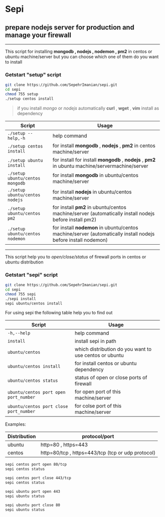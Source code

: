 # Sepi
## prepare nodejs server for production and manage your firewall

-----------------------------------------------
This script for installing **mongodb , nodejs , nodemon , pm2** in centos or ubuntu machine/server but you can choose which one of them do you want to install

### Getstart "setup" script
```bash
git clone https://github.com/SepehrImanian/sepi.git
cd sepi
chmod 755 setup
./setup centos install
```

> if you install *mongo* or *nodejs* automatically **curl** , **wget** , **vim**  install as dependency

Script | Usage
------------- | --------------
`./setup --help,-h` | help command
`./setup centos install` | for install **mongodb** , **nodejs** , **pm2** in centos machine/server
`./setup ubuntu install` | for install for install **mongodb** , **nodejs** , **pm2** in ubuntu machine/servermachine/server
`./setup ubuntu/centos mongodb` | for install **mongodb** in ubuntu/centos machine/server
`./setup ubuntu/centos nodejs` | for install **nodejs** in ubuntu/centos machine/server
`./setup ubuntu/centos pm2` | for install **pm2** in ubuntu/centos machine/server (automatically install nodejs before install pm2)
`./setup ubuntu/centos nodemon` | for install **nodemon** in ubuntu/centos machine/server (automatically install nodejs before install nodemon)
----------------------------------------

This script help you to *open/close/status* of firewall ports in centos or ubuntu distribution

### Getstart "sepi" script
```bash
git clone https://github.com/SepehrImanian/sepi.git
cd sepi
chmod 755 sepi
./sepi install
sepi ubuntu/centos install
```

For using sepi the following table help you to find out

Script | Usage
------------- | --------------
`-h,--help`                         | help command
`install`                           | install sepi in path
`ubuntu/centos`                     | which distribution do you want to use centos or ubuntu
`ubuntu/centos install`             | for install centos or ubuntu dependency
`ubuntu/centos status`              | status of open or close ports of firewall
`ubuntu/centos port open port_number` | for open port of this machine/server
`ubuntu/centos port close port_number` | for colse port of this machine/server


Examples:

Distribution | protocol/port
------------- | --------------
ubuntu | http=80 , https=443
centos | http=80/tcp , https=443/tcp (tcp or udp protocol)

```bash
sepi centos port open 80/tcp
sepi centos status

sepi centos port close 443/tcp
sepi centos status

sepi ubuntu port open 443
sepi ubuntu status

sepi ubuntu port close 80
sepi ubuntu status
```

